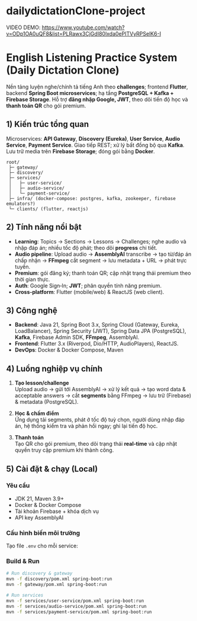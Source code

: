 # dailydictationClone-project
VIDEO DEMO: https://www.youtube.com/watch?v=ODp1OA0uQF8&list=PLRawx3CjGdI80lxda0ePITVyRPSelK6-I

# English Listening Practice System (Daily Dictation Clone)

Nền tảng luyện nghe/chính tả tiếng Anh theo **challenges**; frontend **Flutter**, backend **Spring Boot microservices**; hạ tầng **PostgreSQL + Kafka + Firebase Storage**. Hỗ trợ **đăng nhập Google, JWT**, theo dõi tiến độ học và **thanh toán QR** cho gói premium.

## 1) Kiến trúc tổng quan

Microservices: **API Gateway**, **Discovery (Eureka)**, **User Service**, **Audio Service**, **Payment Service**. Giao tiếp REST; xử lý bất đồng bộ qua **Kafka**. Lưu trữ media trên **Firebase Storage**; đóng gói bằng **Docker**.

```
root/
 ├─ gateway/
 ├─ discovery/
 ├─ services/
 │   ├─ user-service/
 │   ├─ audio-service/
 │   └─ payment-service/
 ├─ infra/ (docker-compose: postgres, kafka, zookeeper, firebase emulators?)
 └─ clients/ (flutter, reactjs)
```

## 2) Tính năng nổi bật

- **Learning**: Topics → Sections → Lessons → Challenges; nghe audio và nhập đáp án; nhiều tốc độ phát; theo dõi **progress** chi tiết.
- **Audio pipeline**: Upload audio → **AssemblyAI** transcribe → tạo từ/đáp án chấp nhận → **FFmpeg** cắt segment → lưu metadata + URL → phát trực tuyến.
- **Premium**: gói đăng ký; thanh toán QR; cập nhật trạng thái premium theo thời gian thực.
- **Auth**: Google Sign‑In; **JWT**; phân quyền tính năng premium.
- **Cross‑platform**: Flutter (mobile/web) & ReactJS (web client).

## 3) Công nghệ

- **Backend**: Java 21, Spring Boot 3.x, Spring Cloud (Gateway, Eureka, LoadBalancer), Spring Security (JWT), Spring Data JPA (PostgreSQL), **Kafka**, Firebase Admin SDK, **FFmpeg**, AssemblyAI.
- **Frontend**: Flutter 3.x (Riverpod, Dio/HTTP, AudioPlayers), ReactJS.
- **DevOps**: Docker & Docker Compose, Maven

## 4) Luồng nghiệp vụ chính

1. **Tạo lesson/challenge**  
   Upload audio → gửi tới AssemblyAI → xử lý kết quả → tạo word data & acceptable answers → cắt **segments** bằng FFmpeg → lưu trữ (Firebase) & metadata (PostgreSQL).

2. **Học & chấm điểm**  
   Ứng dụng tải segments, phát ở tốc độ tuỳ chọn, người dùng nhập đáp án, hệ thống kiểm tra và phản hồi ngay; ghi lại tiến độ học.

3. **Thanh toán**  
   Tạo QR cho gói premium, theo dõi trạng thái **real‑time** và cập nhật quyền truy cập premium khi thành công.

## 5) Cài đặt & chạy (Local)

### Yêu cầu
- JDK 21, Maven 3.9+
- Docker & Docker Compose
- Tài khoản Firebase + khóa dịch vụ 
- API key AssemblyAI

### Cấu hình biến môi trường 
Tạo file `.env` cho mỗi service:

### Build & Run
```bash
# Run discovery & gateway
mvn -f discovery/pom.xml spring-boot:run
mvn -f gateway/pom.xml spring-boot:run

# Run services
mvn -f services/user-service/pom.xml spring-boot:run
mvn -f services/audio-service/pom.xml spring-boot:run
mvn -f services/payment-service/pom.xml spring-boot:run
```



